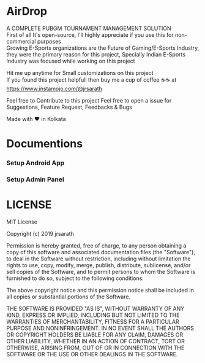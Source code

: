 # AirDrop
A COMPLETE PUBGM TOURNAMENT MANAGEMENT SOLUTION<br>
First of all It's open-source, I'll highly appreciate if you use this for non-commercial purposes<br>
Growing E-Sports organizations are the Future of Gaming/E-Sports Industry, <br>
they were the primary reason for this project, Specially Indian E-Sports Industry was focused while working on this project

Hit me up anytime for Small customizations on this project<br>
If you found this project helpfull then buy me a cup of coffee :coffee::coffee: at https://www.instamojo.com/@jrsarath

Feel free to Contribute to this project
Feel free to open a issue for Suggestions, Feature Request, Feedbacks & Bugs

Made with :heart: in Kolkata

# Documentions

### Setup Android App

### Setup Admin Panel

# LICENSE
MIT License

Copyright (c) 2019 jrsarath

Permission is hereby granted, free of charge, to any person obtaining a copy of this software and associated documentation files (the "Software"), to deal in the Software without restriction, including without limitation the rights to use, copy, modify, merge, publish, distribute, sublicense, and/or sell copies of the Software, and to permit persons to whom the Software is furnished to do so, subject to the following conditions:

The above copyright notice and this permission notice shall be included in all copies or substantial portions of the Software.

THE SOFTWARE IS PROVIDED "AS IS", WITHOUT WARRANTY OF ANY KIND, EXPRESS OR IMPLIED, INCLUDING BUT NOT LIMITED TO THE WARRANTIES OF MERCHANTABILITY, FITNESS FOR A PARTICULAR PURPOSE AND NONINFRINGEMENT. IN NO EVENT SHALL THE AUTHORS OR COPYRIGHT HOLDERS BE LIABLE FOR ANY CLAIM, DAMAGES OR OTHER LIABILITY, WHETHER IN AN ACTION OF CONTRACT, TORT OR OTHERWISE, ARISING FROM, OUT OF OR IN CONNECTION WITH THE SOFTWARE OR THE USE OR OTHER DEALINGS IN THE SOFTWARE.
